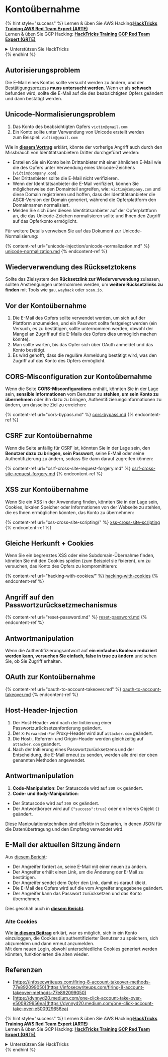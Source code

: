 # Kontoübernahme

{% hint style="success" %}
Lernen & üben Sie AWS Hacking:<img src="/.gitbook/assets/arte.png" alt="" data-size="line">[**HackTricks Training AWS Red Team Expert (ARTE)**](https://training.hacktricks.xyz/courses/arte)<img src="/.gitbook/assets/arte.png" alt="" data-size="line">\
Lernen & üben Sie GCP Hacking: <img src="/.gitbook/assets/grte.png" alt="" data-size="line">[**HackTricks Training GCP Red Team Expert (GRTE)**<img src="/.gitbook/assets/grte.png" alt="" data-size="line">](https://training.hacktricks.xyz/courses/grte)

<details>

<summary>Unterstützen Sie HackTricks</summary>

* Überprüfen Sie die [**Abonnementpläne**](https://github.com/sponsors/carlospolop)!
* **Treten Sie der** 💬 [**Discord-Gruppe**](https://discord.gg/hRep4RUj7f) oder der [**Telegram-Gruppe**](https://t.me/peass) bei oder **folgen** Sie uns auf **Twitter** 🐦 [**@hacktricks\_live**](https://twitter.com/hacktricks\_live)**.**
* **Teilen Sie Hacking-Tricks, indem Sie PRs an die** [**HackTricks**](https://github.com/carlospolop/hacktricks) und [**HackTricks Cloud**](https://github.com/carlospolop/hacktricks-cloud) GitHub-Repos senden.

</details>
{% endhint %}

## **Autorisierungsproblem**

Die E-Mail eines Kontos sollte versucht werden zu ändern, und der Bestätigungsprozess **muss untersucht werden**. Wenn er als **schwach** befunden wird, sollte die E-Mail auf die des beabsichtigten Opfers geändert und dann bestätigt werden.

## **Unicode-Normalisierungsproblem**

1. Das Konto des beabsichtigten Opfers `victim@gmail.com`
2. Ein Konto sollte unter Verwendung von Unicode erstellt werden\
zum Beispiel: `vićtim@gmail.com`

Wie in [**diesem Vortrag**](https://www.youtube.com/watch?v=CiIyaZ3x49c) erklärt, könnte der vorherige Angriff auch durch den Missbrauch von Identitätsanbietern Dritter durchgeführt werden:

* Erstellen Sie ein Konto beim Drittanbieter mit einer ähnlichen E-Mail wie die des Opfers unter Verwendung eines Unicode-Zeichens (`vićtim@company.com`).
* Der Drittanbieter sollte die E-Mail nicht verifizieren.
* Wenn der Identitätsanbieter die E-Mail verifiziert, können Sie möglicherweise den Domainteil angreifen, wie: `victim@ćompany.com` und diese Domain registrieren und hoffen, dass der Identitätsanbieter die ASCII-Version der Domain generiert, während die Opferplattform den Domainnamen normalisiert.
* Melden Sie sich über diesen Identitätsanbieter auf der Opferplattform an, die das Unicode-Zeichen normalisieren sollte und Ihnen den Zugriff auf das Opferkonto ermöglicht.

Für weitere Details verweisen Sie auf das Dokument zur Unicode-Normalisierung:

{% content-ref url="unicode-injection/unicode-normalization.md" %}
[unicode-normalization.md](unicode-injection/unicode-normalization.md)
{% endcontent-ref %}

## **Wiederverwendung des Rücksetztokens**

Sollte das Zielsystem den **Rücksetzlink zur Wiederverwendung** zulassen, sollten Anstrengungen unternommen werden, um **weitere Rücksetzlinks zu finden** mit Tools wie `gau`, `wayback` oder `scan.io`.

## **Vor der Kontoübernahme**

1. Die E-Mail des Opfers sollte verwendet werden, um sich auf der Plattform anzumelden, und ein Passwort sollte festgelegt werden (ein Versuch, es zu bestätigen, sollte unternommen werden, obwohl der Mangel an Zugriff auf die E-Mails des Opfers dies unmöglich machen könnte).
2. Man sollte warten, bis das Opfer sich über OAuth anmeldet und das Konto bestätigt.
3. Es wird gehofft, dass die reguläre Anmeldung bestätigt wird, was den Zugriff auf das Konto des Opfers ermöglicht.

## **CORS-Misconfiguration zur Kontoübernahme**

Wenn die Seite **CORS-Misconfigurations** enthält, könnten Sie in der Lage sein, **sensible Informationen** vom Benutzer zu **stehlen, um sein Konto zu übernehmen** oder ihn dazu zu bringen, Authentifizierungsinformationen zu ändern, um dasselbe Ziel zu erreichen:

{% content-ref url="cors-bypass.md" %}
[cors-bypass.md](cors-bypass.md)
{% endcontent-ref %}

## **CSRF zur Kontoübernahme**

Wenn die Seite anfällig für CSRF ist, könnten Sie in der Lage sein, den **Benutzer dazu zu bringen, sein Passwort**, seine E-Mail oder seine Authentifizierung zu ändern, sodass Sie dann darauf zugreifen können:

{% content-ref url="csrf-cross-site-request-forgery.md" %}
[csrf-cross-site-request-forgery.md](csrf-cross-site-request-forgery.md)
{% endcontent-ref %}

## **XSS zur Kontoübernahme**

Wenn Sie ein XSS in der Anwendung finden, könnten Sie in der Lage sein, Cookies, lokalen Speicher oder Informationen von der Webseite zu stehlen, die es Ihnen ermöglichen könnten, das Konto zu übernehmen:

{% content-ref url="xss-cross-site-scripting/" %}
[xss-cross-site-scripting](xss-cross-site-scripting/)
{% endcontent-ref %}

## **Gleiche Herkunft + Cookies**

Wenn Sie ein begrenztes XSS oder eine Subdomain-Übernahme finden, könnten Sie mit den Cookies spielen (zum Beispiel sie fixieren), um zu versuchen, das Konto des Opfers zu kompromittieren:

{% content-ref url="hacking-with-cookies/" %}
[hacking-with-cookies](hacking-with-cookies/)
{% endcontent-ref %}

## **Angriff auf den Passwortzurücksetzmechanismus**

{% content-ref url="reset-password.md" %}
[reset-password.md](reset-password.md)
{% endcontent-ref %}

## **Antwortmanipulation**

Wenn die Authentifizierungsantwort auf **ein einfaches Boolean reduziert werden kann, versuchen Sie einfach, false in true zu ändern** und sehen Sie, ob Sie Zugriff erhalten.

## OAuth zur Kontoübernahme

{% content-ref url="oauth-to-account-takeover.md" %}
[oauth-to-account-takeover.md](oauth-to-account-takeover.md)
{% endcontent-ref %}

## Host-Header-Injection

1. Der Host-Header wird nach der Initiierung einer Passwortzurücksetzanforderung geändert.
2. Der `X-Forwarded-For` Proxy-Header wird auf `attacker.com` geändert.
3. Die Host-, Referrer- und Origin-Header werden gleichzeitig auf `attacker.com` geändert.
4. Nach der Initiierung eines Passwortzurücksetzens und der Entscheidung, die E-Mail erneut zu senden, werden alle drei der oben genannten Methoden angewendet.

## Antwortmanipulation

1. **Code-Manipulation**: Der Statuscode wird auf `200 OK` geändert.
2. **Code- und Body-Manipulation**:
* Der Statuscode wird auf `200 OK` geändert.
* Der Antwortkörper wird auf `{"success":true}` oder ein leeres Objekt `{}` geändert.

Diese Manipulationstechniken sind effektiv in Szenarien, in denen JSON für die Datenübertragung und den Empfang verwendet wird.

## E-Mail der aktuellen Sitzung ändern

Aus [diesem Bericht](https://dynnyd20.medium.com/one-click-account-take-over-e500929656ea):

* Der Angreifer fordert an, seine E-Mail mit einer neuen zu ändern.
* Der Angreifer erhält einen Link, um die Änderung der E-Mail zu bestätigen.
* Der Angreifer sendet dem Opfer den Link, damit es darauf klickt.
* Die E-Mail des Opfers wird auf die vom Angreifer angegebene geändert.
* Der Angreifer kann das Passwort zurücksetzen und das Konto übernehmen.

Dies geschah auch in [**diesem Bericht**](https://dynnyd20.medium.com/one-click-account-take-over-e500929656ea).

### Alte Cookies

Wie [**in diesem Beitrag**](https://medium.com/@niraj1mahajan/uncovering-the-hidden-vulnerability-how-i-found-an-authentication-bypass-on-shopifys-exchange-cc2729ea31a9) erklärt, war es möglich, sich in ein Konto einzuloggen, die Cookies als authentifizierter Benutzer zu speichern, sich abzumelden und dann erneut anzumelden.\
Mit dem neuen Login, obwohl unterschiedliche Cookies generiert werden könnten, funktionierten die alten wieder.

## Referenzen

* [https://infosecwriteups.com/firing-8-account-takeover-methods-77e892099050](https://infosecwriteups.com/firing-8-account-takeover-methods-77e892099050)
* [https://dynnyd20.medium.com/one-click-account-take-over-e500929656ea](https://dynnyd20.medium.com/one-click-account-take-over-e500929656ea)

{% hint style="success" %}
Lernen & üben Sie AWS Hacking:<img src="/.gitbook/assets/arte.png" alt="" data-size="line">[**HackTricks Training AWS Red Team Expert (ARTE)**](https://training.hacktricks.xyz/courses/arte)<img src="/.gitbook/assets/arte.png" alt="" data-size="line">\
Lernen & üben Sie GCP Hacking: <img src="/.gitbook/assets/grte.png" alt="" data-size="line">[**HackTricks Training GCP Red Team Expert (GRTE)**<img src="/.gitbook/assets/grte.png" alt="" data-size="line">](https://training.hacktricks.xyz/courses/grte)

<details>

<summary>Unterstützen Sie HackTricks</summary>

* Überprüfen Sie die [**Abonnementpläne**](https://github.com/sponsors/carlospolop)!
* **Treten Sie der** 💬 [**Discord-Gruppe**](https://discord.gg/hRep4RUj7f) oder der [**Telegram-Gruppe**](https://t.me/peass) bei oder **folgen** Sie uns auf **Twitter** 🐦 [**@hacktricks\_live**](https://twitter.com/hacktricks\_live)**.**
* **Teilen Sie Hacking-Tricks, indem Sie PRs an die** [**HackTricks**](https://github.com/carlospolop/hacktricks) und [**HackTricks Cloud**](https://github.com/carlospolop/hacktricks-cloud) GitHub-Repos senden.

</details>
{% endhint %}
